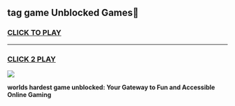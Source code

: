 
## tag game Unblocked Games👋
<h3>
<a href="https://premium.freeplayer.one?title=tag_game&ref=16F">CLICK TO PLAY</a></h3>
<hr>

<h3>
<a href="https://premium.freeplayer.one?title=tag_game&ref=16F">CLICK 2 PLAY</a>
  
</h3>

<a href="https://premium.freeplayer.one?title=tag_game&ref=16F/"><img src="https://clearcache.store/games.png"></a>


**worlds hardest game unblocked: Your Gateway to Fun and Accessible Online Gaming**
